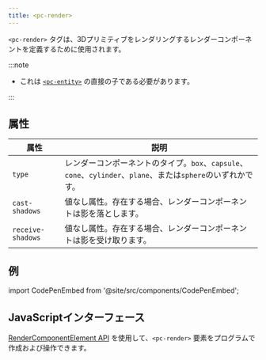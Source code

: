 ```yaml
---
title: <pc-render>
---
```


`<pc-render>` タグは、3Dプリミティブをレンダリングするレンダーコンポーネントを定義するために使用されます。

:::note

* これは [`<pc-entity>`](../pc-entity) の直接の子である必要があります。

:::

## 属性

| 属性 | 説明 |
| --- | --- |
| `type` | レンダーコンポーネントのタイプ。`box`、`capsule`、`cone`、`cylinder`、`plane`、または`sphere`のいずれかです。 |
| `cast-shadows` | 値なし属性。存在する場合、レンダーコンポーネントは影を落とします。 |
| `receive-shadows` | 値なし属性。存在する場合、レンダーコンポーネントは影を受け取ります。 |

## 例

import CodePenEmbed from '@site/src/components/CodePenEmbed';

<CodePenEmbed id="NPKMrLy" title="<pc-render> example" />

## JavaScriptインターフェース

[RenderComponentElement API](https://api.playcanvas.com/web-components/classes/RenderComponentElement.html) を使用して、`<pc-render>` 要素をプログラムで作成および操作できます。
